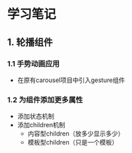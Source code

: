 # 学习笔记

## 1. 轮播组件
  ### 1.1 手势动画应用
   - 在原有carousel项目中引入gesture组件
  ### 1.2 为组件添加更多属性
   - 添加状态机制
   - 添加children机制
      - 内容型children（放多少显示多少）
      - 模板型children（只是一个模板）